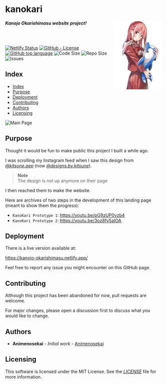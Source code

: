 # kanokari

<img align="right" src="./assets/images/kanojos/sumi_sakurasawa/main.png" height="220px">

***Kanojo Okarishimasu website project!***

<br>
<br>

[![Netlify Status](https://api.netlify.com/api/v1/badges/1134d140-26f1-4bff-9f19-e94d5a17864c/deploy-status)](https://app.netlify.com/sites/kanojo-okarishimasu/deploys)
[![GitHub - License](https://img.shields.io/github/license/Animenosekai/takt)](https://github.com/Animenosekai/takt/blob/master/LICENSE)
[![GitHub top language](https://img.shields.io/github/languages/top/Animenosekai/takt)](https://github.com/Animenosekai/takt)
![Code Size](https://img.shields.io/github/languages/code-size/Animenosekai/takt)
![Repo Size](https://img.shields.io/github/repo-size/Animenosekai/takt)
![Issues](https://img.shields.io/github/issues/Animenosekai/takt)

## Index

- [Index](#index)
- [Purpose](#purpose)
- [Deployment](#deployment)
- [Contributing](#contributing)
- [Authors](#authors)
- [Licensing](#licensing)

![Main Page](assets/screenshots/main.png)

## Purpose

Thought it would be fun to make public this project I built a while ago.

I was scrolling my Instagram feed when I saw this design from [*@kitsune.aep*](https://www.instagram.com/kitsune.aep/) (now [*@designs.by.kitsune*](https://www.instagram.com/designs.by.kitsune/)).

> **Note**  
> The design is not up anymore on their page

I then reached them to make the website.

Here are archives of two steps in the development of this landing page (meant to show them the progress):

- `KanoKari Prototype 1`: <https://youtu.be/pG9zUP0vzb4>
- `KanoKari Prototype 2`: <https://youtu.be/3oz8fv5aIOA>

## Deployment

There is a live version available at:

<https://kanojo-okarishimasu.netlify.app/>

Feel free to report any issue you might encounter on this GitHub page.

## Contributing

Although this project has been abandoned for now, pull requests are welcome.

For major changes, please open a discussion first to discuss what you would like to change.

## Authors

- **Animenosekai** - *Initial work* - [Animenosekai](https://github.com/Animenosekai)

## Licensing

This software is licensed under the MIT License. See the [*LICENSE*](./LICENSE) file for more information.
